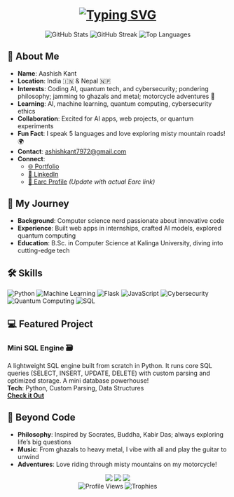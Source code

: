 <div align="center">
  <h1>
    <a href="https://aashishkant.netlify.app">
      <img src="https://readme-typing-svg.herokuapp.com?font=Montserrat&size=32&pause=1000&color=3B82F6&center=true&vCenter=true&width=500&lines=Aashish+Kant;AI+Innovator+%7C+Guitarist+%7C+Explorer" alt="Typing SVG"/>
    </a>
  </h1>
</div>

<div align="center">
  <img src="https://github-readme-stats.vercel.app/api?username=aashishkant&theme=dracula&hide_border=true&show_icons=true&bg_color=1E3A8A&text_color=ffffff&icon_color=3B82F6&title_color=3B82F6" alt="GitHub Stats"/>
  <img src="https://github-readme-streak-stats.herokuapp.com/?user=aashishkant&theme=dracula&hide_border=true&background=1E3A8A&stroke=3B82F6&ring=3B82F6&fire=3B82F6&currStreakLabel=3B82F6" alt="GitHub Streak"/>
  <img src="https://github-readme-stats.vercel.app/api/top-langs/?username=aashishkant&theme=dracula&hide_border=true&layout=compact&bg_color=1E3A8A&text_color=ffffff&title_color=3B82F6" alt="Top Languages"/>
</div>

## 🚀 About Me
- **Name**: Aashish Kant
- **Location**: India 🇮🇳 & Nepal 🇳🇵
- **Interests**: Coding AI, quantum tech, and cybersecurity; pondering philosophy; jamming to ghazals and metal; motorcycle adventures 🎸
- **Learning**: AI, machine learning, quantum computing, cybersecurity ethics
- **Collaboration**: Excited for AI apps, web projects, or quantum experiments
- **Fun Fact**: I speak 5 languages and love exploring misty mountain roads! 🌍
- **Contact**: [ashishkant7972@gmail.com](mailto:ashishkant7972@gmail.com)
- **Connect**:
  - [🌐 Portfolio](https://aashishkant.netlify.app)
  - [💼 LinkedIn](https://www.linkedin.com/in/aashish-kant-b24537143)
  - [🎨 Earc Profile](https://earc.app/aashishkant) *(Update with actual Earc link)*

## 🌌 My Journey
- **Background**: Computer science nerd passionate about innovative code
- **Experience**: Built web apps in internships, crafted AI models, explored quantum computing
- **Education**: B.Sc. in Computer Science at Kalinga University, diving into cutting-edge tech

## 🛠️ Skills
![Python](https://img.shields.io/badge/Python-3776AB?style=flat-square&logo=python&logoColor=white)
![Machine Learning](https://img.shields.io/badge/Machine%20Learning-FF6F00?style=flat-square&logo=tensorflow&logoColor=white)
![Flask](https://img.shields.io/badge/Flask-000000?style=flat-square&logo=flask&logoColor=white)
![JavaScript](https://img.shields.io/badge/JavaScript-F7DF1E?style=flat-square&logo=javascript&logoColor=black)
![Cybersecurity](https://img.shields.io/badge/Cybersecurity-000?style=flat-square&logo=letsencrypt&logoColor=white)
![Quantum Computing](https://img.shields.io/badge/Quantum%20Computing-00A1D6?style=flat-square&logo=ibm&logoColor=white)
![SQL](https://img.shields.io/badge/SQL-4479A1?style=flat-square&logo=postgresql&logoColor=white)

## 💻 Featured Project
### Mini SQL Engine 🗃️
A lightweight SQL engine built from scratch in Python. It runs core SQL queries (SELECT, INSERT, UPDATE, DELETE) with custom parsing and optimized storage. A mini database powerhouse!  
**Tech**: Python, Custom Parsing, Data Structures  
**[Check it Out](https://github.com/aashishkant/Mini-sql-engine)**

## 🎨 Beyond Code
- **Philosophy**: Inspired by Socrates, Buddha, Kabir Das; always exploring life’s big questions
- **Music**: From ghazals to heavy metal, I vibe with all and play the guitar to unwind
- **Adventures**: Love riding through misty mountains on my motorcycle!

<div align="center">
  <a href="https://www.linkedin.com/in/aashish-kant-b24537143"><img src="https://img.shields.io/badge/LinkedIn-0077B5?style=flat-square&logo=linkedin&logoColor=white"/></a>
  <a href="https://aashishkant.netlify.app"><img src="https://img.shields.io/badge/Portfolio-FF7139?style=flat-square&logo=firefox&logoColor=white"/></a>
  <a href="https://earc.app/aashishkant"><img src="https://img.shields.io/badge/Earc-00C4B4?style=flat-square&logo=web&logoColor=white"/></a>
</div>

<div align="center">
  <img src="https://komarev.com/ghpvc/?username=aashishkant&style=flat-square&color=3B82F6" alt="Profile Views"/>
  <img src="https://github-profile-trophy.vercel.app/?username=aashishkant&theme=dracula&no-frame=true&margin-w=15" alt="Trophies"/>
</div>
